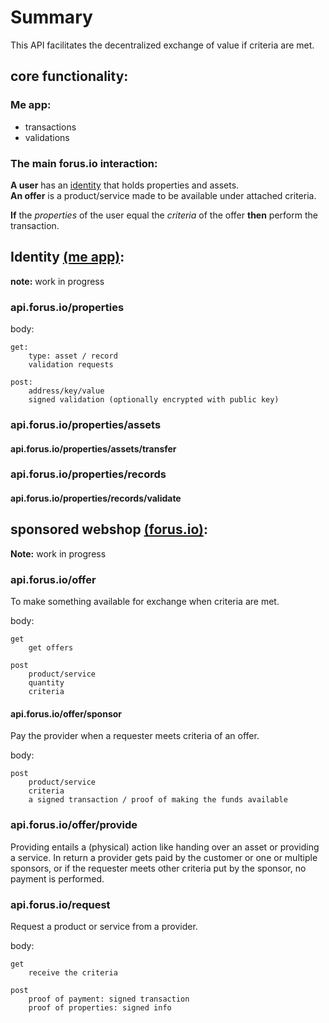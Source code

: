 # Summary
This API facilitates the decentralized exchange of value if criteria are met.

## core functionality:

### Me app:
* transactions
* validations

### The main forus.io interaction:
**A user** has an [identity](https://github.com/teamforus/concept-identity) that holds properties and assets.  
**An offer** is a product/service made to be available under attached criteria.  

**If** the *properties* of the user equal the *criteria* of the offer **then** perform the transaction.

## Identity [(me app)](https://github.com/teamforus/me):
**note:** work in progress

### api.forus.io/properties

body:

````
get: 
	type: asset / record
	validation requests

post:
	address/key/value
	signed validation (optionally encrypted with public key)
````

### api.forus.io/properties/assets

#### api.forus.io/properties/assets/transfer

### api.forus.io/properties/records

#### api.forus.io/properties/records/validate

## sponsored webshop [(forus.io)](https://github.com/teamforus/forus.io):
**Note:** work in progress

### api.forus.io/offer
To make something available for exchange when criteria are met.

body:

````
get
	get offers

post
	product/service
	quantity
	criteria
````

#### api.forus.io/offer/sponsor
Pay the provider when a requester meets criteria of an offer.

body:

````
post
	product/service
	criteria
	a signed transaction / proof of making the funds available
````

### api.forus.io/offer/provide
Providing entails a (physical) action like handing over an asset or providing a service. In return a provider gets paid by the customer or one or multiple sponsors, or if the requester meets other criteria put by the sponsor, no payment is performed.

### api.forus.io/request
Request a product or service from a provider.

body:

````
get
	receive the criteria

post
	proof of payment: signed transaction
	proof of properties: signed info
````
